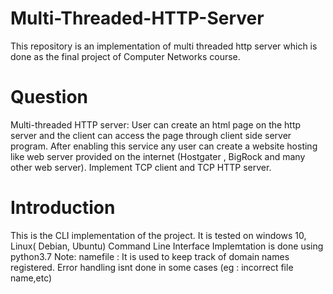 # Multi-Threaded-HTTP-Server
This repository is an implementation of multi threaded http server which is done as the final project of Computer Networks course.

# Question
Multi-threaded HTTP server: User can create an html page on the http server and the client can access the page through client side server program. After enabling this service any user can create a website hosting like web server provided on the internet (Hostgater , BigRock and many other web server). Implement TCP client and TCP HTTP server.

# Introduction
This is the CLI implementation of the project. It is tested on windows 10, Linux( Debian, Ubuntu)
Command Line Interface Implemtation is done using python3.7
Note:
namefile  : It is used to keep track of domain names registered.
Error handling isnt done in some cases (eg : incorrect file name,etc)

